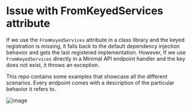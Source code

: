 # Issue with FromKeyedServices attribute

If we use the `FromKeyedServices` attribute in a class library and the keyed registration is missing, it falls back to the default dependency injection behavior and gets the last registered implementation. However, If we use `FromKeyedServices` directly in a Minimal API endpoint handler and the key does not exist, it throws an exception.

This repo contains some examples that showcase all the different scenarios. Every endpoint comes with a description of the particular behavior it refers to.

![image](https://github.com/marcominerva/KeyedServicesIssue/assets/3522534/452daf1e-ac28-4a8d-8fd9-1d688bbd4da5)
